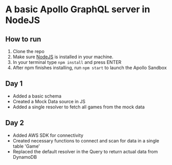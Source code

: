 # A basic Apollo GraphQL server in NodeJS

## How to run

1. Clone the repo
2. Make sure [NodeJS](https://nodejs.org/en/download/) is installed in your machine.
3. In your terminal type ```npm install``` and press ENTER
4. After npm finishes installing, run ```npm start``` to launch the Apollo Sandbox

## Day 1
- Added a basic schema 
- Created a Mock Data source in JS
- Added a single resolver to fetch all games from the mock data

## Day 2

- Added AWS SDK for connectivity
- Created necessary functions to connect and scan for data in a single table 'Game'
- Replaced the default resolver in the Query to return actual data from DynamoDB

